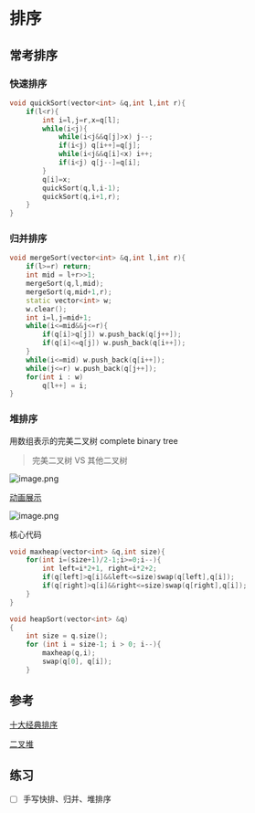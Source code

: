 # 排序

## 常考排序

### 快速排序

```cpp
void quickSort(vector<int> &q,int l,int r){
    if(l<r){
        int i=l,j=r,x=q[l];
        while(i<j){
            while(i<j&&q[j]>x) j--;
            if(i<j) q[i++]=q[j];
            while(i<j&&q[i]<x) i++;
            if(i<j) q[j--]=q[i];
        }
        q[i]=x;
        quickSort(q,l,i-1);
        quickSort(q,i+1,r);
    }
}
```

### 归并排序

```cpp
void mergeSort(vector<int> &q,int l,int r){
    if(l>=r) return;
    int mid = l+r>>1;
    mergeSort(q,l,mid);
    mergeSort(q,mid+1,r);
    static vector<int> w;
    w.clear();
    int i=l,j=mid+1;
    while(i<=mid&&j<=r){
        if(q[i]>q[j]) w.push_back(q[j++]);
        if(q[i]<=q[j]) w.push_back(q[i++]);
    }
    while(i<=mid) w.push_back(q[i++]);
    while(j<=r) w.push_back(q[j++]);
    for(int i : w)
        q[l++] = i;
}

```

### 堆排序

用数组表示的完美二叉树 complete binary tree

> 完美二叉树 VS 其他二叉树

![image.png](https://img.fuiboom.com/img/tree_type.png)

[动画展示](https://www.bilibili.com/video/av18980178/)

![image.png](https://img.fuiboom.com/img/heap.png)

核心代码

```cpp
void maxheap(vector<int> &q,int size){
    for(int i=(size+1)/2-1;i>=0;i--){
        int left=i*2+1, right=i*2+2;
        if(q[left]>q[i]&&left<=size)swap(q[left],q[i]);
        if(q[right]>q[i]&&right<=size)swap(q[right],q[i]);
    }
}

void heapSort(vector<int> &q)
{
    int size = q.size();
    for (int i = size-1; i > 0; i--){
        maxheap(q,i);
        swap(q[0], q[i]);
    }

```

## 参考

[十大经典排序](https://www.cnblogs.com/onepixel/p/7674659.html)

[二叉堆](https://labuladong.gitbook.io/algo/shu-ju-jie-gou-xi-lie/er-cha-dui-xiang-jie-shi-xian-you-xian-ji-dui-lie)

## 练习

- [ ] 手写快排、归并、堆排序
